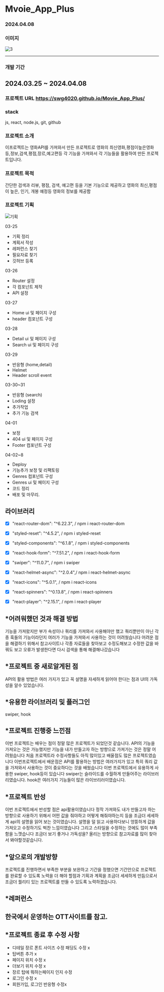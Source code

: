 # Mvoie_App_Plus

### 2024.04.08

### 이미지

![3](https://github.com/swg4020/Movie_App_Plus/assets/162289678/008b0b53-ce73-4f68-b276-8149fd23d0a8)

---

### 개발 기간

## 2024.03.25 ~ 2024.04.08
### 프로젝트 URL https://swg4020.github.io/Movie_App_Plus/

### stack

js, react, node.js, git, github

### 프로젝트 소개

이프로젝트는 영화API를 가져와서 만든 프로젝트로 영화의 최신영화,평점이높은영화등,정보,검색,평점,장르,예고편등 각 기능을 가져와서 각 기능들을 활용하여 만든 프로젝트입니다.

### 프로젝트 목적

간단한 검색과 리뷰, 평점, 검색, 예고편 등을 기본 기능으로 제공하고 영화의 최신,평점이 높은, 인기, 개봉 예정등 영화의 정보를 제공함

### 프로젝트 기획

![기획](https://github.com/swg4020/Movie_App_Plus/assets/162289678/66c9c890-e3c0-4781-ba8f-10ce4f13812c)

03-25

- 기획 정리
- 계획서 작성
- 레퍼런스 찾기
- 필요자료 찾기
- 깃허브 등록

03-26

- Router 설정
- 각 컴포넌트 제작
- API 설정

03-27

- Home ui 및 페이지 구성
- header 컴포넌트 구성

03-28

- Detail ui 및 페이지 구성
- Search ui 및 페이지 구성

03-29

- 반응형 (home,detail)
- Helmet
- Header scroll event

03-30~31

- 반응형 (search)
- Loding 설정
- 추가작업
- 추가 기능 검색

04-01

- 보정
- 404 ui 및 페이지 구성
- Footer 컴포넌트 구성

04-02~8

- Deploy
- 기능추가 보정 및 리팩토링
- Genres 컴포넌트 구성
- Genres ui 및 페이지 구성
- 코드 정리
- 배포 및 마무리.


## 라이브러리

- [x] "react-router-dom": "^6.22.3", / npm i react-router-dom
- [x] "styled-reset": "^4.5.2", / npm i styled-reset
- [x] "styled-components": "^6.1.8", / npm i styled-components
- [x] "react-hook-form": "^7.51.2", / npm i react-hook-form
- [x] "swiper": "^11.0.7", / npm i swiper
- [x] "react-helmet-async": "^2.0.4",/ npm i react-helmet-async
- [x] "react-icons": "^5.0.1", / npm i react-icons
- [x] "react-spinners": "^0.13.8", / npm i react-spinners
- [x] "react-player": "^2.15.1", / npm i react-player


## *어려워했던 것과 해결 방법

기능을 가져왔지만 부가 속성이나 쿼리를 가져와서 사용해야만 했고 쿼리뿐만이 아닌 각종 훅들의 기능이라던지 여러가 기능을 가져와서 사용하는 것이 어려웠습니다
어려운 점을 해결하기 위해서 참고사이트나 각종 자료들을 찾아보고 수정도해보고 수정한 값을 바꿔도 보고 오류가 발생한다면 다시 검색을 통해 해결해나갔습니다

## *프로젝트 중 새로알게된 점

API의 활용 방법은 여러 가지가 있고 꼭 설명을 자세하게 읽어야 한다는 점과 
UI의 가독성을 알수 있었습니다.

## *유용한 라이브러리 및 플러그인 

swiper, hook

## *프로젝트 진행중 느낀점

이번 프로젝트는 배우는 점이 정말 많은 프로젝트가 되었던것 같습니다. API의 기능을 가져오는 것은 가능했지만 기능을 내가 만들고자 하는 방향으로 가져가는 것은 정말 어려웠습니다  처음 프로젝트라 수정사항들도 아직 많이있고 배울점도 많은 프로젝트였습니다
이번프로젝트에서 배운점은 API를 활용하는 방법은 여러가지가 있고 특히 쿼리 값을 가져와서 사용하는 것이 중요하다는 것을 배웠습니다 이번 프로젝트에서 유용하게 사용한 swiper, hook등이 있습니다 swiper는 슬라이드를 수월하게 만들어주는 라이브러리였습니다. hook은 여러가지 기능들이 많은 라이브리러이였습니다.

## *프로젝트 반성

이번 프로젝트에서 반성할 점은 api활용이였습니다 정작 가져와도 내가 만들고자 하는 방향으로 사용하기 위해서 어떤 값을 줘야하고 어떻게 해줘야하는지 등을 조금더 세세하게 api의 설명을 읽어 보는 것이였습니다. 설명을 덜 읽고 사용하다보니 엉뚱하게 값을 가져오고 수정하기도 벅찬 느낌이였습니다 그리고 스타일을 수정하는 것에도 많이 부족함을 느꼇습니다 조금더 보기 좋거나 가독성을? 올리는 방향으로 참고자료를 많이 찾아서 봐야할것같습니다.

## *앞으로의 개발방향
프로젝트를 진행하면서 부족한 부분을 보완하고 기간을 정했으면 기간안으로 프로젝트를 완료할 수 있도록 노력을 더 해야 할점과 기획과 계획을 조금더 세세하게 만듬으로서 조금더 퀄리티 있는 프로젝트를 만들 수 있도록 노력하겠습니다.

## *레퍼런스
한국에서 운영하는 OTT사이트를 참고.
---
## *프로젝트 종료 후 수정 사항
- 디테일 장르 폰트 사이즈 수정 패딩도 수정 x
- 탑버튼 추가 x
- 페이지 위치 수정 x
- 더보기 위치 수정 x
- 장르 탑에 뭐하는페이지 인지 수정
- 로그인 수정 x
- 회원가입, 로그인 반응형 수정x
